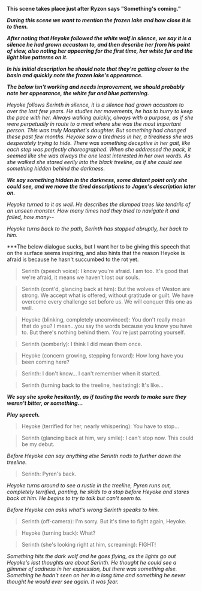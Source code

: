**This scene takes place just after Ryzon says "Something's coming."**

***During this scene we want to mention the frozen lake and how close it is to them.***

***After noting that Heyoke followed the white wolf in silence, we say it is a silence he had grown accustom to, and then describe her from his point of view, also noting her appearing for the first time, her white fur and the light blue patterns on it.***

***In his initial description he should note that they're getting closer to the basin and quickly note the frozen lake's appearance.***

***The below isn't working and needs improvement, we should probably note her appearance, the white fur and blue patterning.***

*Heyoke follows Serinth in silence, it is a silence had grown accustom to over the last few years.
He studies her movements, he has to hurry to keep the pace with her.
Always walking quickly, always with a purpose, as if she were perpetually in route to a meet where she was the most important person.
This was truly Mosphet's daughter.
But something had changed these past few months.
Heyoke saw a tiredness in her, a tiredness she was desperately trying to hide.
There was something deceptive in her gait, like each step was perfectly choreographed.
When she addressed the pack, it seemed like she was always the one least interested in her own words.
As she walked she stared eerily into the black treeline, as if she could see something hidden behind the darkness.*

***We say something hidden in the darkness, some distant point only she could see, and we move the tired descriptions to Jagex's description later on.***

*Heyoke turned to it as well.
He describes the slumped trees like tendrils of an unseen monster.
How many times had they tried to navigate it and failed, how many--*

*Heyoke turns back to the path, Serinth has stopped abruptly, her back to him.*

***The below dialogue sucks, but I want her to be giving this speech that on the surface seems inspiring, and also hints that the reason Heyoke is afraid is because he hasn't succumbed to the rot yet.

> Serinth (speech voice):
I know you're afraid.
I am too.
It's good that we're afraid, it means we haven't lost our souls.

> Serinth (cont'd, glancing back at him):
But the wolves of Weston are strong.
We accept what is offered, without gratitude or guilt.
We have overcome every challenge set before us.
We will conquer this one as well.

> Heyoke (blinking, completely unconvinced):
You don't really mean that do you?
I mean...you say the words because you know you have to.
But there's nothing behind them.
You're just parroting yourself.

> Serinth (somberly):
I think I did mean them once.

> Heyoke (concern growing, stepping forward):
How long have you been coming here?

> Serinth:
I don't know...
I can't remember when it started.

> Serinth (turning back to the treeline, hesitating):
It's like...

***We say she spoke hesitantly, as if tasting the words to make sure they weren't bitter, or something...***

***Play speech.***

> Heyoke (terrified for her, nearly whispering):
You have to stop...

> Serinth (glancing back at him, wry smile):
I can't stop now.
This could be my debut.

*Before Heyoke can say anything else Serinth nods to further down the treeline.*

> Serinth:
Pyren's back.

*Heyoke turns around to see a rustle in the treeline, Pyren runs out, completely terrified, panting, he skids to a stop before Heyoke and stares back at him.
He begins to try to talk but can't seem to.*

*Before Heyoke can asks what's wrong Serinth speaks to him.*

> Serinth (off-camera):
I'm sorry.
But it's time to fight again, Heyoke.

> Heyoke (turning back):
What?

> Serinth (she's looking right at him, screaming):
FIGHT!

*Something hits the dark wolf and he goes flying, as the lights go out Heyoke's last thoughts are about Serinth.
He thought he could see a glimmer of sadness in her expression, but there was something else.
Something he hadn't seen on her in a long time and something he never thought he would ever see again.
It was fear.*
